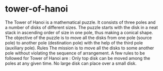 # tower-of-hanoi
The Tower of Hanoi is a mathematical puzzle. It consists of three poles and a number of disks of different sizes. The puzzle starts with the disk in a neat stack in ascending order of size in one pole, thus making a conical shape. The objective of the puzzle is to move all the disks from one pole (source pole) to another pole (destination pole) with the help of the third pole (auxiliary pole).
Rules
The mission is to move all the disks to some another pole without violating the sequence of arrangement.
A few rules to be followed for Tower of Hanoi are  :
Only top disk can be moved among the poles at any given time.
No large disk can place over a small disk.
